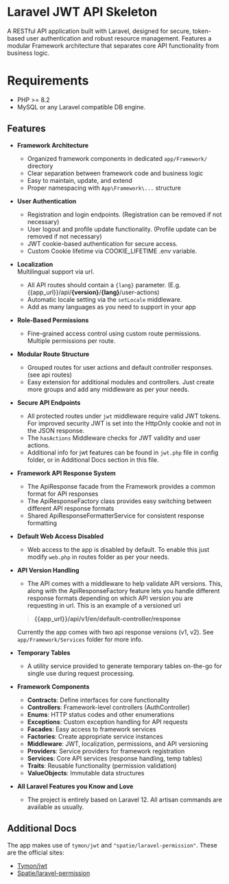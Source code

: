 # Laravel JWT API Skeleton

A RESTful API application built with Laravel, designed for secure, token-based user authentication and robust resource management. Features a modular Framework architecture that separates core API functionality from business logic.

# Requirements

- PHP >= 8.2
- MySQL or any Laravel compatible DB engine.

## Features

- **Framework Architecture**
  - Organized framework components in dedicated `app/Framework/` directory
  - Clear separation between framework code and business logic
  - Easy to maintain, update, and extend
  - Proper namespacing with `App\Framework\...` structure
- **User Authentication**
  - Registration and login endpoints. (Registration can be removed if not necessary)
  - User logout and profile update functionality. (Profile update can be removed if not necessary)
  - JWT cookie-based authentication for secure access.
  - Custom Cookie lifetime via COOKIE_LIFETIME .env variable.
- **Localization**<br>
  Multilingual support via url.
  - All API routes should contain a `{lang}` parameter. (E.g. {{app_url}}/api/**{version}**/**{lang}**/user-actions)
  - Automatic locale setting via the `setLocale` middleware.
  - Add as many languages as you need to support in your app
- **Role-Based Permissions**
  - Fine-grained access control using custom route permissions. Multiple permissions per route.
- **Modular Route Structure**<br>
  - Grouped routes for user actions and default controller responses. (see api routes)
  - Easy extension for additional modules and controllers. Just create more groups and add any middleware as per your needs.
- **Secure API Endpoints**
  - All protected routes under `jwt` middleware require valid JWT tokens. For improved security JWT is set into the HttpOnly cookie and not in the JSON response.
  - The `hasActions` Middleware checks for JWT validity and user actions.
  - Additional info for jwt features can be found in `jwt.php` file in config folder, or in Additional Docs section in this file.
- **Framework API Response System**
  - The ApiResponse facade from the Framework provides a common format for API responses
  - The ApiResponseFactory class provides easy switching between different API response formats
  - Shared ApiResponseFormatterService for consistent response formatting
- **Default Web Access Disabled**
  - Web access to the app is disabled by default. To enable this just modify `web.php` in routes folder as per your needs.
- **API Version Handling**
  - The API comes with a middleware to help validate API versions. This, along with the ApiResponseFactory feature lets you handle different response formats depending on which API version you are requesting in url. This is an example of a versioned url
  > **{{app_url}}/api/v1/en/default-controller/response**

  Currently the app comes with two api response versions (v1, v2). See `app/Framework/Services` folder for more info.
- **Temporary Tables**
  - A utility service provided to generate temporary tables on-the-go for single use during request processing.
- **Framework Components**
  - **Contracts**: Define interfaces for core functionality
  - **Controllers**: Framework-level controllers (AuthController)
  - **Enums**: HTTP status codes and other enumerations
  - **Exceptions**: Custom exception handling for API requests
  - **Facades**: Easy access to framework services
  - **Factories**: Create appropriate service instances
  - **Middleware**: JWT, localization, permissions, and API versioning
  - **Providers**: Service providers for framework registration
  - **Services**: Core API services (response handling, temp tables)
  - **Traits**: Reusable functionality (permission validation)
  - **ValueObjects**: Immutable data structures
- **All Laravel Features you Know and Love**
  - The project is entirely based on Laravel 12. All artisan commands are available as usually.

## Additional Docs
The app makes use of `tymon/jwt` and `"spatie/laravel-permission"`. These are the official sites:

- [Tymon/jwt](https://jwt-auth.readthedocs.io/en/develop)
- [Spatie/laravel-permission](https://spatie.be/docs/laravel-permission/v6/introduction)